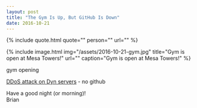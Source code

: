 ```yaml
---
layout: post
title: "The Gym Is Up, But GitHub Is Down"
date: 2016-10-21
---
```


{% include quote.html
    quote=""
    person=""
    url="" %}

{% include image.html
    img="/assets/2016-10-21-gym.jpg"
    title="Gym is open at Mesa Towers!"
    url=""
    caption="Gym is open at Mesa Towers!" %}

gym opening

[DDoS attack on Dyn servers](https://www.dynstatus.com/incidents/nlr4yrr162t8) - no github

Have a good night (or morning)!<br>
Brian
